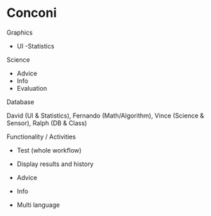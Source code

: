 # Conconi
 
 Graphics
 - UI
 -Statistics

Science
- Advice
- Info
- Evaluation

Database

David (UI & Statistics),
Fernando (Math/Algorithm), 
Vince (Science & Sensor), 
Ralph (DB & Class)



Functionality / Activities
- Test (whole workflow)
- Display results and history
- Advice
- Info

- Multi language

